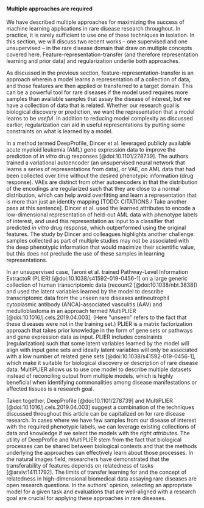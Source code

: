 #### Multiple approaches are required 

We have described multiple approaches for maximizing the success of machine learning applications in rare disease research throughout. 
In practice, it is rarely sufficient to use one of these techniques in isolation. 
In this section, we will discuss two recent works – one supervised and one unsupervised – in the rare disease domain that draw on multiple concepts covered here.
Feature-representation-transfer (and therefore representation learning and prior data) and regularization underlie both approaches. 

As discussed in the previous section, feature-representation-transfer is an approach wherein a model learns a representation of a collection of data, and those features are then applied or transferred to a target domain.
This can be a powerful tool for rare diseases if the model used requires more samples than available samples that assay the disease of interest, but we have a collection of data that is related.
Whether our research goal is biological discovery or prediction, we want the representation that a model learns to be _useful_.
In addition to reducing model complexity as discussed earlier, regularization can aid in useful representations by putting some constraints on what is learned by a model.

In a method termed DeepProfile, Dincer et al. leveraged publicly available acute myeloid leukemia (AML) gene expression data to improve the prediction of _in vitro_ drug responses [@doi:10.1101/278739].
The authors trained a variational autoencoder (an unsupervised neural network that learns a series of representations from data), or VAE, on AML data that had been collected over time without the desired phenotypic information (drug response).
VAEs are distinct from other autoencoders in that the distribution of the encodings are regularized such that they are close to a normal distribution, which can help avoid overfitting and learn a representation that is more than just an identity mapping [TODO: CITATIONS / Take another pass at this sentence].
Dincer et al. used the learned attributes to encode a low-dimensional representation of held-out AML data with phenotype labels of interest, and used this representation as input to a classifier that predicted _in vitro_ drug response, which outperformed using the original features.
The study by Dincer and colleagues highlights another challenge: samples collected as part of multiple studies may not be associated with the deep phenotypic information that would maximize their scientific value, but this does not preclude the use of these samples in learning representations.

In an unsupervised case, Taroni et al. trained Pathway-Level Information ExtractoR (PLIER) [@doi:10.1038/s41592-019-0456-1] on a large generic collection of human transcriptomic data (recount2 [@doi:10.1038/nbt.3838]) and used the latent variables learned by the model to describe transcriptomic data from the unseen rare diseases antineutrophil cytoplasmic antibody (ANCA)-associated vasculitis (AAV) and medulloblastoma in an approach termed MultiPLIER [@doi:10.1016/j.cels.2019.04.003]. 
(Here "unseen" refers to the fact that these diseases were not in the training set.) 
PLIER is a matrix factorization approach that takes prior knowledge in the form of gene sets or pathways and gene expression data as input. 
PLIER includes constraints (regularization) such that some latent variables learned by the model will align with input gene sets and ideally latent variables will only be associated with a low number of related gene sets [@doi:10.1038/s41592-019-0456-1], which make it suitable for biological discovery or description of rare disease data.
MultiPLIER allows us to use one model to describe multiple datasets instead of reconciling output from multiple models, which is highly beneficial when identifying commonalities among disease manifestations or affected tissues is a research goal. 

Taken together, DeepProfile [@doi:10.1101/278739] and MultiPLIER [@doi:10.1016/j.cels.2019.04.003] suggest a combination of the techniques discussed throughout this article can be capitalized on for rare disease research.
In cases where we have few samples from our disease of interest with the required phenotypic labels, we can leverage existing collections of data and knowledge if we select the models with the _right attributes_.
The utility of DeepProfile and MultiPLIER stem from the fact that biological processes can be shared between biological contexts and that the methods underlying the approaches can effectively learn about those processes. 
In the natural images field, researchers have demonstrated that the transferability of features depends on relatedness of tasks [@arxiv:1411.1792]. 
The limits of transfer learning for and the concept of relatedness in high-dimensional biomedical data assaying rare diseases are open research questions. 
In the authors' opinion, selecting an appropriate model for a given task and evaluations that are well-aligned with a research goal are crucial for applying these approaches in rare diseases.
